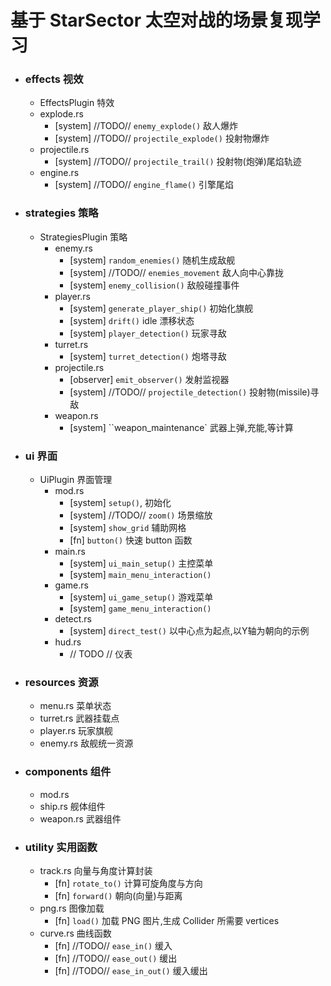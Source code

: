 # 基于 StarSector 太空对战的场景复现学习

* ### effects 视效
    * EffectsPlugin 特效
    * explode.rs
        * [system] //TODO// `enemy_explode()` 敌人爆炸
        * [system] //TODO// `projectile_explode()` 投射物爆炸
    * projectile.rs
        * [system] //TODO// `projectile_trail()` 投射物(炮弹)尾焰轨迹
    * engine.rs
        * [system] //TODO// `engine_flame()` 引擎尾焰
		
* ### strategies 策略
    * StrategiesPlugin 策略
		* enemy.rs
			* [system] `random_enemies()` 随机生成敌舰
			* [system] //TODO// `enemies_movement` 敌人向中心靠拢
			* [system] `enemy_collision()` 敌般碰撞事件
        * player.rs
			* [system] `generate_player_ship()` 初始化旗舰
			* [system] `drift()` idle 漂移状态
            * [system] `player_detection()` 玩家寻敌
        * turret.rs
            * [system] `turret_detection()` 炮塔寻敌
        * projectile.rs
			* [observer] `emit_observer()` 发射监视器
            * [system] //TODO// `projectile_detection()` 投射物(missile)寻敌
		* weapon.rs
			* [system] ``weapon_maintenance` 武器上弹,充能,等计算
			
* ### ui 界面
    * UiPlugin 界面管理
		* mod.rs
			* [system] `setup()`, 初始化
			* [system] //TODO// `zoom()` 场景缩放
			* [system] `show_grid` 辅助网格
			* [fn] `button()` 快速 button 函数
		* main.rs
			* [system] `ui_main_setup()` 主控菜单
			* [system] `main_menu_interaction()` 
		* game.rs
			* [system] `ui_game_setup()` 游戏菜单
            * [system] `game_menu_interaction()` 
		* detect.rs 
			* [system] `direct_test()` 以中心点为起点,以Y轴为朝向的示例
		* hud.rs
			* // TODO // 仪表
			
    
* ### resources 资源
	* menu.rs 菜单状态
    * turret.rs 武器挂载点
    * player.rs 玩家旗舰
    * enemy.rs 敌舰统一资源
       
			
* ### components 组件
	* mod.rs
	* ship.rs 舰体组件
	* weapon.rs 武器组件
	
			
* ### utility 实用函数
    * track.rs 向量与角度计算封装
        * [fn] `rotate_to()` 计算可旋角度与方向
        * [fn] `forward()` 朝向(向量)与距离
    * png.rs 图像加载
        * [fn] `load()` 加载 PNG 图片,生成 Collider 所需要 vertices
	* curve.rs 曲线函数
		* [fn] //TODO// `ease_in()` 缓入
		* [fn] //TODO// `ease_out()` 缓出
		* [fn] //TODO// `ease_in_out()` 缓入缓出
